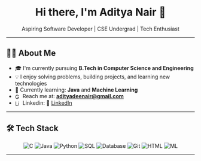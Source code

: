 <h1 align="center">Hi there, I'm Aditya Nair 👋</h1>

<p align="center">
  Aspiring Software Developer |  CSE Undergrad  | Tech Enthusiast
</p>

---

## 🧑‍💻 About Me

- 🎓 I'm currently pursuing **B.Tech in Computer Science and Engineering**
- 💡 I enjoy solving problems, building projects, and learning new technologies
- 🌱 Currently learning: **Java** and **Machine Learning**
- <img src="https://cdn.jsdelivr.net/gh/devicons/devicon/icons/google/google-original.svg" alt="Gmail" width="16" style="vertical-align:middle;"/> Reach me at: **adityadeenair@gmail.com**  
- <img src="https://cdn.jsdelivr.net/gh/devicons/devicon/icons/linkedin/linkedin-original.svg" alt="LinkedIn" width="16" style="vertical-align:middle;"/> Linkedin: 🔗 [LinkedIn](https://www.linkedin.com/in/aditya-d-nair-959762330/)



---

## 🛠️ Tech Stack

<div align="center">
  
![C](https://img.shields.io/badge/C-00599C?style=for-the-badge&logo=c&logoColor=white)
![Java](https://img.shields.io/badge/Java-007396?style=for-the-badge&logo=openjdk&logoColor=white)
![Python](https://img.shields.io/badge/Python-3776AB?style=for-the-badge&logo=python&logoColor=white)
![SQL](https://img.shields.io/badge/SQL-336791?style=for-the-badge&logo=postgresql&logoColor=white)
![Database](https://img.shields.io/badge/Database-4DB33D?style=for-the-badge&logo=databricks&logoColor=white)
![Git](https://img.shields.io/badge/Git-F05032?style=for-the-badge&logo=git&logoColor=white)
![HTML](https://img.shields.io/badge/HTML-E34F26?style=for-the-badge&logo=html5&logoColor=white)
![ML](https://img.shields.io/badge/Machine%20Learning-FF6F00?style=for-the-badge&logo=tensorflow&logoColor=white)











</div>

---

